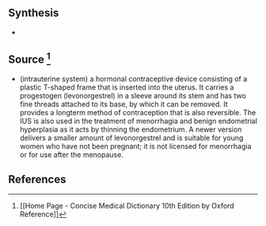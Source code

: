 ## Synthesis
- 
## Source [^1]
- (intrauterine system) a hormonal contraceptive device consisting of a plastic T-shaped frame that is inserted into the uterus. It carries a progestogen (levonorgestrel) in a sleeve around its stem and has two fine threads attached to its base, by which it can be removed. It provides a longterm method of contraception that is also reversible. The IUS is also used in the treatment of menorrhagia and benign endometrial hyperplasia as it acts by thinning the endometrium. A newer version delivers a smaller amount of levonorgestrel and is suitable for young women who have not been pregnant; it is not licensed for menorrhagia or for use after the menopause.
## References

[^1]: [[Home Page - Concise Medical Dictionary 10th Edition by Oxford Reference]]
